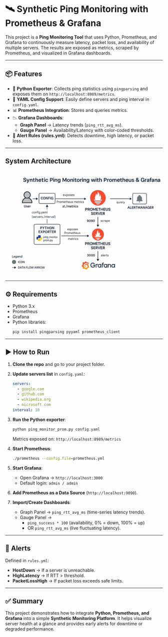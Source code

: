 # 🛰️ Synthetic Ping Monitoring with Prometheus & Grafana

This project is a **Ping Monitoring Tool** that uses Python, Prometheus, and Grafana to continuously measure latency, packet loss, and availability of multiple servers. The results are exposed as metrics, scraped by Prometheus, and visualized in Grafana dashboards.

---

## 📦 Features
- 🐍 **Python Exporter**: Collects ping statistics using `pingparsing` and exposes them on `http://localhost:8989/metrics`.  
- 📄 **YAML Config Support**: Easily define servers and ping interval in `config.yaml`.  
- 📊 **Prometheus Integration**: Stores and queries metrics.  
- 📉 **Grafana Dashboards**:  
  - **Graph Panel** → Latency trends (`ping_rtt_avg_ms`).  
  - **Gauge Panel** → Availability/Latency with color-coded thresholds.  
- 🚨 **Alert Rules (rules.yml)**: Detects downtime, high latency, or packet loss.

---

## System Architecture
![System Architecture](./Grafana%20Dashboards/system-architecture.png)

---

## ⚙️ Requirements
- Python 3.x  
- Prometheus  
- Grafana  
- Python libraries:  
  ```bash
  pip install pingparsing pyyaml prometheus_client
  ```

---

## ▶️ How to Run

1. **Clone the repo** and go to your project folder.  
2. **Update servers list** in `config.yaml`:  
   ```yaml
   servers:
     - google.com
     - github.com
     - wikipedia.org
     - microsoft.com
   interval: 10
   ```  
3. **Run the Python exporter**:  
   ```bash
   python ping_monitor_prom.py config.yaml
   ```
   Metrics exposed on: `http://localhost:8989/metrics`  

4. **Start Prometheus**:  
   ```bash
   ./prometheus --config.file=prometheus.yml
   ```

5. **Start Grafana**:  
   - Open Grafana → `http://localhost:3000`  
   - Default login: `admin / admin`  

6. **Add Prometheus as a Data Source** (`http://localhost:9090`).  
7. **Import/Create Dashboards**:
   - Graph Panel → `ping_rtt_avg_ms` (time-series latency trends).  
   - Gauge Panel →  
     - `ping_success * 100` (availability, 0% = down, 100% = up)  
     - OR `ping_rtt_avg_ms` (live fluctuating latency).  

---

## 🚨 Alerts
Defined in `rules.yml`:
- **HostDown** → If a server is unreachable.  
- **HighLatency** → If RTT > threshold.  
- **PacketLossHigh** → If packet loss exceeds safe limits.  

---

## ✅ Summary
This project demonstrates how to integrate **Python, Prometheus, and Grafana** into a simple **Synthetic Monitoring Platform**. It helps visualize server health at a glance and provides early alerts for downtime or degraded performance.
